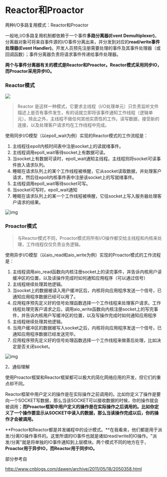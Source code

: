 # Reactor和Proactor

两种I/O多路复用模式：Reactor和Proactor



一般地,I/O多路复用机制都依赖于一个事件**多路分离器(Event Demultiplexer)**。分离器对象可将来自事件源的I/O事件分离出来，并分发到对应的**read/write事件处理器(Event Handler)**。开发人员预先注册需要处理的事件及其事件处理器（或回调函数）；事件分离器负责将请求事件传递给事件处理器。



**两个与事件分离器有关的模式是Reactor和Proactor。Reactor模式采用同步IO，而Proactor采用异步IO。**



### Reactor模式

![](https://pic4.zhimg.com/80/v2-0f72e05db326c4d1f4e416178cc8c658_720w.jpg)

> Reactor 是这样一种模式，它要求主线程（I/O处理单元）只负责监听文件描述上是否有事件发生，有的话就立即将该事件通知工作线程（逻辑单元）。除此之外，主线程不做任何其他实质性的工作。读写数据，接受新的连接，以及处理客户请求均在工作线程中完成。

使用同步I/O模型（以epoll_wait为例）实现的Reactor模式的工作流程是：

1. 主线程往epoll内核时间表中注册socket上的读就绪事件。
2. 主线程调用epoll_wait等待socket上有数据可读。
3. 当socket上有数据可读时，epoll_wait通知主线程。主线程则将socket可读事件放入请求队列。
4. 睡眠在请求队列上的某个工作线程被唤醒，它从socket读取数据，并处理客户请求，然后往epoll内核事件表中注册该socket上的写就绪事件。
5. 主线程调用epoll_wait等待socket可写。
6. 当socket可写时，epoll_wait通知
7. 睡眠在请求队列上的某一个工作线程被唤醒，它往socket上写入服务器处理客户请求的结果。



![img](https:////upload-images.jianshu.io/upload_images/2100026-a2e15f5fd17e96d8.png?imageMogr2/auto-orient/strip|imageView2/2/w/884/format/webp)

### Proactor模式

> 与Reactor模式不同，Proactor模式将所有I/O操作都交给主线程和内核来处理，工作线程仅仅负责业务逻辑。

使用异步I/O模型（以aio_read和aio_write为例）实现的Proactor模式的工作流程是：

1. 主线程调用aio_read函数向内核注册socket上的读完事件，并告诉内核用户读缓冲区的位置，以及读操作完成时如何通知应用程序（可以通过信号）
2. 主线程继续处理其他逻辑。
3. 当socket上的数据被读入用户缓冲区后，内核将向应用程序发送一个信号，已通知应用程序数据已经可以用了。
4. 应用程序预先定义好的信号处理函数选择一个工作线程来处理客户请求。工作线程处理完客户请求之后，调用aio_write函数向内核注册socket上的写完事件，并告诉内核用户写缓冲区的位置，以及写操作完成时如何通知应用程序
5. 主线程继续处理其他逻辑。
6. 当用户缓冲区的数据被写入socket之后，内核将向应用程序发送一个信号，已通知应用程序数据已经发送完毕。
7. 应用程序预先定义好的信号处理函数选择一个工作线程来做善后处理，比如决定是否关闭socket。



![img](https:////upload-images.jianshu.io/upload_images/2100026-273b3206fddb27fb.png?imageMogr2/auto-orient/strip|imageView2/2/w/920/format/webp)

2、通俗理解

使用Proactor框架和Reactor框架都可以极大的简化网络应用的开发，但它们的重点却不同。

Reactor框架中用户定义的操作是在实际操作之前调用的。比如你定义了操作是要向一个SOCKET写数据，那么当该SOCKET可以接收数据的时候，你的操作就会被调用；**而Proactor框架中用户定义的操作是在实际操作之后调用的。比如你定义了一个操作要显示从SOCKET中读入的数据，那么当读操作完成以后，你的操作才会被调用。**

**Proactor和Reactor都是并发编程中的设计模式。**在我看来，他们都是用于派发/分离IO操作事件的。这里所谓的IO事件也就是诸如read/write的IO操作。"派发/分离"就是将单独的IO事件通知到上层模块。两个模式不同的地方在于，**Proactor用于异步IO，而Reactor用于同步IO。**

部分参考自

http://www.cnblogs.com/dawen/archive/2011/05/18/2050358.html